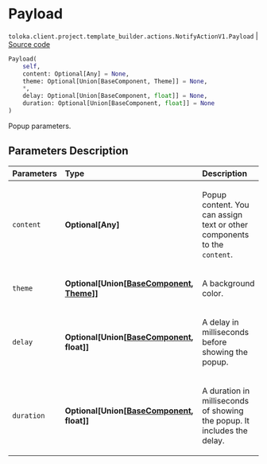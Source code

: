 # Payload
`toloka.client.project.template_builder.actions.NotifyActionV1.Payload` | [Source code](https://github.com/Toloka/toloka-kit/blob/v1.2.3/src/client/project/template_builder/actions.py#L54)

```python
Payload(
    self,
    content: Optional[Any] = None,
    theme: Optional[Union[BaseComponent, Theme]] = None,
    *,
    delay: Optional[Union[BaseComponent, float]] = None,
    duration: Optional[Union[BaseComponent, float]] = None
)
```

Popup parameters.

## Parameters Description

| Parameters | Type | Description |
| :----------| :----| :-----------|
`content`|**Optional\[Any\]**|<p>Popup content. You can assign text or other components to the `content`.</p>
`theme`|**Optional\[Union\[[BaseComponent](toloka.client.project.template_builder.base.BaseComponent.md), [Theme](toloka.client.project.template_builder.actions.NotifyActionV1.Payload.Theme.md)\]\]**|<p>A background color.</p>
`delay`|**Optional\[Union\[[BaseComponent](toloka.client.project.template_builder.base.BaseComponent.md), float\]\]**|<p>A delay in milliseconds before showing the popup.</p>
`duration`|**Optional\[Union\[[BaseComponent](toloka.client.project.template_builder.base.BaseComponent.md), float\]\]**|<p>A duration in milliseconds of showing the popup. It includes the delay.</p>
